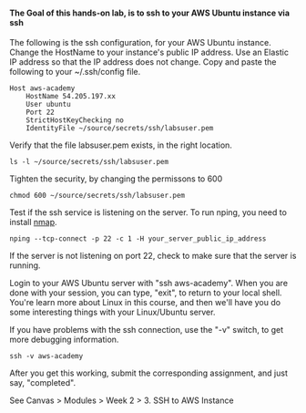 #### The Goal of this hands-on lab, is to ssh to your AWS Ubuntu instance via ssh

The following is the ssh configuration, for your AWS Ubuntu instance.  Change the HostName to your instance's public IP address.  Use an Elastic IP address so that the IP address does not change.  Copy and paste the following to your ~/.ssh/config file.

```
Host aws-academy
	HostName 54.205.197.xx
	User ubuntu
    Port 22
    StrictHostKeyChecking no
    IdentityFile ~/source/secrets/ssh/labsuser.pem
```

Verify that the file labsuser.pem exists, in the right location.

```
ls -l ~/source/secrets/ssh/labsuser.pem
```

Tighten the security, by changing the permissons to 600
```
chmod 600 ~/source/secrets/ssh/labsuser.pem
```

Test if the ssh service is listening on the server. To run nping, you need to install [nmap](https://nmap.org).

```
nping --tcp-connect -p 22 -c 1 -H your_server_public_ip_address
```

If the server is not listening on port 22, check to make sure that the server is running.

Login to your AWS Ubuntu server with "ssh aws-academy".  When you are done with your session, you can type, "exit", to return to your local shell.  You're learn more about Linux in this course, and then we'll have you do some interesting things with your Linux/Ubuntu server.

If you have problems with the ssh connection, use the "-v" switch, to get more debugging information.

```
ssh -v aws-academy
```

After you get this working, submit the corresponding assignment, and just say, "completed".

See Canvas > Modules > Week 2 > 3. SSH to AWS Instance
